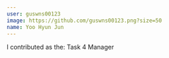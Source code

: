 ```yaml
---
user: guswns00123  
image: https://github.com/guswns00123.png?size=50
name: Yoo Hyun Jun  
---
```

I contributed as the: Task 4 Manager  

<!-- 
Note: Please put down your own information, and register your real contribution. Check the md syntax and DO NOT set up a table...
-->
